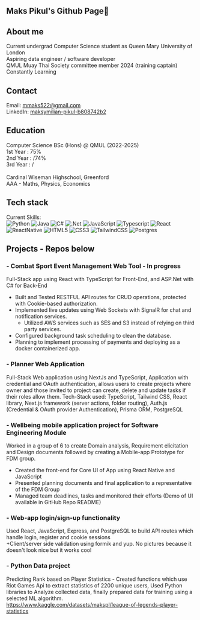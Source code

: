 ## Maks Pikul's Github Page👋

## About me
Current undergrad Computer Science student as Queen Mary University of London <br>
Aspiring data engineer / software developer <br>
QMUL Muay Thai Society committee member 2024 (training captain)<br>
Constantly Learning <br>

## Contact
Email: mmaks522@gmail.com <br>
LinkedIn: [maksymilian-pikul-b808742b2](https://www.linkedin.com/in/maksymilian-pikul-b808742b2/)

## Education
Computer Science BSc (Hons) @ QMUL (2022-2025) <br>
1st Year : 75%<br>
2nd Year : /74%<br>
3rd Year : /<br>
<br>
Cardinal Wiseman Highschool, Greenford<br>
AAA - Maths, Physics, Economics

## Tech stack
Current Skills:<br>
![Python](https://img.shields.io/badge/Python-3776AB?style=for-the-badge&logo=python&logoColor=white)
![Java](https://img.shields.io/badge/Java-ED8B00?style=for-the-badge&logo=openjdk&logoColor=white)
![C#](https://img.shields.io/badge/c%23-%23239120.svg?style=for-the-badge&logo=csharp&logoColor=white)
![.Net](https://img.shields.io/badge/.NET-5C2D91?style=for-the-badge&logo=.net&logoColor=white)
![JavaScript](https://img.shields.io/badge/javascript-%23323330.svg?style=for-the-badge&logo=javascript&logoColor=%23F7DF1E)
![Typescript](https://img.shields.io/badge/TypeScript-007ACC?style=for-the-badge&logo=typescript&logoColor=white)
![React](https://img.shields.io/badge/React-20232A?style=for-the-badge&logo=react&logoColor=61DAFB)
![ReactNative](https://img.shields.io/badge/React_Native-20232A?style=for-the-badge&logo=react&logoColor=61DAFB)
![HTML5](https://img.shields.io/badge/html5-%23E34F26.svg?style=for-the-badge&logo=html5&logoColor=white)
![CSS3](https://img.shields.io/badge/css3-%231572B6.svg?style=for-the-badge&logo=css3&logoColor=white)
![TailwindCSS](https://img.shields.io/badge/tailwindcss-%2338B2AC.svg?style=for-the-badge&logo=tailwind-css&logoColor=white)
![Postgres](https://img.shields.io/badge/postgres-%23316192.svg?style=for-the-badge&logo=postgresql&logoColor=white)
<br>

## Projects - Repos below
### - Combat Sport Event Management Web Tool - In progress
  Full-Stack app using React with TypeScript for Front-End, and ASP.Net with C# for Back-End
  - Built and Tested RESTFUL API routes for CRUD operations, protected with Cookie-based authorization.
  - Implemented live updates using Web Sockets with SignalR for chat and notification services.
	- Utilized AWS services such as SES and S3 instead of relying on third party services.
  - Configured background task scheduling to clean the database.			
  - Planning to implement processing of payments and deploying as a docker containerized app.


### - Planner Web Application
Full-Stack Web application using NextJs and TypeScript,
Application with credential and OAuth authentication, allows users to create projects where owner and those invited to project can create, delete and update tasks if their roles allow them.
Tech-Stack used: TypeScript, Tailwind CSS, React library, Next.js framework (server actions, folder routing), Auth.js (Credential & OAuth provider Authentication), Prisma ORM, PostgreSQL
  
### - Wellbeing mobile application project for Software Engineering Module<br>
  Worked in a group of 6 to create Domain analysis, Requirement elicitation and Design documents followed by creating a Mobile-app Prototype for FDM group.
  - Created the front-end for Core UI of App using React Native and JavaScript
  - Presented planning documents and final application to a representative of the FDM Group
  - Managed team deadlines, tasks and monitored their efforts
  (Demo of UI available in GitHub Repo README)

  
### - Web-app login/sign-up functionality 
  Used React, JavaScript, Express, and PostgreSQL to build API routes which handle login, register and cookie sessions<br>
  +Client/server side validation using formik and yup.
  No pictures because it doesn't look nice but it works cool
  
### - Python Data project <br>
Predicting Rank based on Player Statistics - Created functions which use Riot Games Api to extract statistics of 2200 unique users, Used Python libraries to Analyze collected data, finally prepared data for       training using a selected ML algorithm.<br> https://www.kaggle.com/datasets/makspl/league-of-legends-player-statistics

<!--
**MaksPikul/MaksPikul** is a ✨ _special_ ✨ repository because its `README.md` (this file) appears on your GitHub profile.

For project tab, write down
What it is and what can it do,
why i made it ,
How it was made,
What i learnt



Here are some ideas to get you started:

- 🔭 I’m currently working on ...
- 🌱 I’m currently learning ...
- 👯 I’m looking to collaborate on ...
- 🤔 I’m looking for help with ...
- 💬 Ask me about ...
- 📫 How to reach me: ...
- 😄 Pronouns: ...
- ⚡ Fun fact: ...
-->
